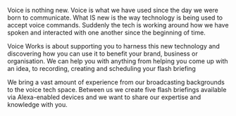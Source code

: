 Voice is nothing new. Voice is what we have used since the day we were born to communicate. What IS new is the way technology is being used to accept voice commands. Suddenly the tech is working around how we have spoken and interacted with one another since the beginning of time.

Voice Works is about supporting you to harness this new technology and discovering how you can use it to benefit your brand, business or organisation. We can help you with anything from helping you come up with an idea, to recording, creating and scheduling your flash briefing

We bring a vast amount of experience from our broadcasting backgrounds to the voice tech space. Between us we create five flash briefings available via Alexa-enabled devices and we want to share our expertise and knowledge with you.
